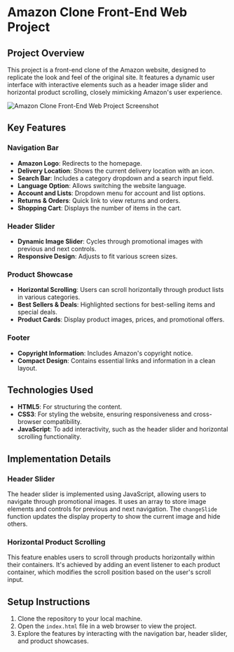 # Amazon Clone Front-End Web Project

## Project Overview
This project is a front-end clone of the Amazon website, designed to replicate the look and feel of the original site. It features a dynamic user interface with interactive elements such as a header image slider and horizontal product scrolling, closely mimicking Amazon's user experience.

![Amazon Clone Front-End Web Project Screenshot](assets/Amazon%20Clone%20Front-End%20Web%20Project%20SS.png "Project Screenshot")


## Key Features

### Navigation Bar
- **Amazon Logo**: Redirects to the homepage.
- **Delivery Location**: Shows the current delivery location with an icon.
- **Search Bar**: Includes a category dropdown and a search input field.
- **Language Option**: Allows switching the website language.
- **Account and Lists**: Dropdown menu for account and list options.
- **Returns & Orders**: Quick link to view returns and orders.
- **Shopping Cart**: Displays the number of items in the cart.

### Header Slider
- **Dynamic Image Slider**: Cycles through promotional images with previous and next controls.
- **Responsive Design**: Adjusts to fit various screen sizes.

### Product Showcase
- **Horizontal Scrolling**: Users can scroll horizontally through product lists in various categories.
- **Best Sellers & Deals**: Highlighted sections for best-selling items and special deals.
- **Product Cards**: Display product images, prices, and promotional offers.

### Footer
- **Copyright Information**: Includes Amazon's copyright notice.
- **Compact Design**: Contains essential links and information in a clean layout.

## Technologies Used
- **HTML5**: For structuring the content.
- **CSS3**: For styling the website, ensuring responsiveness and cross-browser compatibility.
- **JavaScript**: To add interactivity, such as the header slider and horizontal scrolling functionality.

## Implementation Details

### Header Slider
The header slider is implemented using JavaScript, allowing users to navigate through promotional images. It uses an array to store image elements and controls for previous and next navigation. The `changeSlide` function updates the display property to show the current image and hide others.

### Horizontal Product Scrolling
This feature enables users to scroll through products horizontally within their containers. It's achieved by adding an event listener to each product container, which modifies the scroll position based on the user's scroll input.

## Setup Instructions
1. Clone the repository to your local machine.
2. Open the `index.html` file in a web browser to view the project.
3. Explore the features by interacting with the navigation bar, header slider, and product showcases.